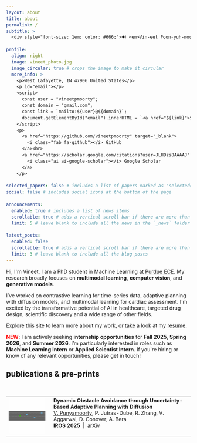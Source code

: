 ```yaml
---
layout: about
title: about
permalink: /
subtitle: >
  <div style="font-size: 1em; color: #666;">🔊 <em>Vin-eet Poon-yuh-moor-tee</em></div><br>

profile:
  align: right
  image: vineet_photo.jpg
  image_circular: true # crops the image to make it circular
  more_info: >
    <p>West Lafayette, IN 47906 United States</p>
    <p id="email"></p>
    <script>
      const user = "vineetpmoorty";
      const domain = "gmail.com";
      const link = `mailto:${user}@${domain}`;
      document.getElementById("email").innerHTML = `<a href="${link}">${user}@${domain}</a>`;
    </script>
    <p>
      <a href="https://github.com/vineetpmoorty" target="_blank">
        <i class="fab fa-github"></i> GitHub
      </a><br>
      <a href="https://scholar.google.com/citations?user=JLH9zs8AAAAJ" target="_blank">
        <i class="ai ai-google-scholar"></i> Google Scholar
      </a>
    </p>

selected_papers: false # includes a list of papers marked as "selected={true}"
social: false # includes social icons at the bottom of the page

announcements:
  enabled: true # includes a list of news items
  scrollable: true # adds a vertical scroll bar if there are more than 3 news items
  limit: 5 # leave blank to include all the news in the `_news` folder

latest_posts:
  enabled: false
  scrollable: true # adds a vertical scroll bar if there are more than 3 new posts items
  limit: 3 # leave blank to include all the blog posts
---
```


Hi, I'm Vineet. I am a PhD student in Machine Learning at <a href="https://engineering.purdue.edu/ECE">Purdue ECE</a>. My research broadly focuses on **multimodal learning**, **computer vision**, and **generative models**.

I’ve worked on contrastive learning for time-series data, adaptive planning with diffusion models, and multimodal learning for cardiac assessment. I'm excited by the transformative potential of AI in healthcare, targeted drug design, scientific discovery and a wide range of other fields.

Explore this site to learn more about my work, or take a look at my <a href="/cv/">resume</a>.

<p>
  <span style="color: red; font-weight: bold;">NEW</span>: I am actively seeking <strong>internship opportunities</strong> for <strong>Fall 2025</strong>, <strong>Spring 2026</strong>, and <strong>Summer 2026</strong>. I’m particularly interested in roles such as <strong>Machine Learning Intern</strong> or <strong>Applied Scientist Intern</strong>.  
  If you're hiring or know of any relevant opportunities, please get in touch!
</p>

<div style="clear: both;"></div>

<h2>publications & pre-prints</h2>
<br>
<table style="width: 100%;">
  <tr>
    <td style="width: 100px; vertical-align: top;">
      <img src="/assets/img/publication_1.gif" alt="Paper 1" style="width: 150px; border-radius: 8px;">
    </td>
    <td style="padding-left: 15px; vertical-align: top;">
      <strong>Dynamic Obstacle Avoidance through Uncertainty-Based Adaptive Planning with Diffusion</strong><br>
      <u>V. Punyamoorty</u>, P. Jutras-Dube, R. Zhang, V. Aggarwal, D. Conover, A. Bera<br>
      <strong>IROS 2025</strong> &nbsp;|&nbsp; <a href="https://arxiv.org/abs/2409.16950">arXiv</a>
    </td>
  </tr>
</table>

<br><br>